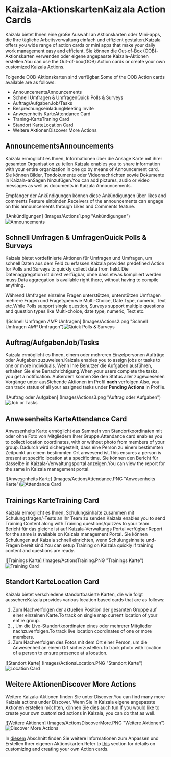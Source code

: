 # <a name="kaizala-action-cards"></a><span data-ttu-id="ac30a-101">Kaizala-Aktionskarten</span><span class="sxs-lookup"><span data-stu-id="ac30a-101">Kaizala Action Cards</span></span>

<span data-ttu-id="ac30a-102">Kaizala bietet Ihnen eine große Auswahl an Aktionskarten oder Mini-apps, die Ihre tägliche Arbeitsverwaltung einfach und effizient gestalten.</span><span class="sxs-lookup"><span data-stu-id="ac30a-102">Kaizala offers you wide range of action cards or mini apps that make your daily work management easy and efficient.</span></span> <span data-ttu-id="ac30a-103">Sie können die Out-of-Box (OOB)-Aktionskarten verwenden oder eigene angepasste Kaizala-Aktionen erstellen.</span><span class="sxs-lookup"><span data-stu-id="ac30a-103">You can use the Out-of-box(OOB) Action cards or create your own customized Kaizala Actions.</span></span>

<span data-ttu-id="ac30a-104">Folgende OOB-Aktionskarten sind verfügbar:</span><span class="sxs-lookup"><span data-stu-id="ac30a-104">Some of the OOB Action cards available are as follows:</span></span>
- <span data-ttu-id="ac30a-105">Announcements</span><span class="sxs-lookup"><span data-stu-id="ac30a-105">Announcements</span></span>
- <span data-ttu-id="ac30a-106">Schnell Umfragen & Umfragen</span><span class="sxs-lookup"><span data-stu-id="ac30a-106">Quick Polls & Surveys</span></span>
- <span data-ttu-id="ac30a-107">Auftrag/Aufgaben</span><span class="sxs-lookup"><span data-stu-id="ac30a-107">Job/Tasks</span></span>
- <span data-ttu-id="ac30a-108">Besprechungseinladung</span><span class="sxs-lookup"><span data-stu-id="ac30a-108">Meeting Invite</span></span>
- <span data-ttu-id="ac30a-109">Anwesenheits Karte</span><span class="sxs-lookup"><span data-stu-id="ac30a-109">Attendance Card</span></span>
- <span data-ttu-id="ac30a-110">Traning-Karte</span><span class="sxs-lookup"><span data-stu-id="ac30a-110">Traning Card</span></span>
- <span data-ttu-id="ac30a-111">Standort Karte</span><span class="sxs-lookup"><span data-stu-id="ac30a-111">Location Card</span></span>
- <span data-ttu-id="ac30a-112">Weitere Aktionen</span><span class="sxs-lookup"><span data-stu-id="ac30a-112">Discover More Actions</span></span> 

## <a name="announcements"></a><span data-ttu-id="ac30a-113">Announcements</span><span class="sxs-lookup"><span data-stu-id="ac30a-113">Announcements</span></span>

<span data-ttu-id="ac30a-114">Kaizala ermöglicht es Ihnen, Informationen über die Ansage Karte mit ihrer gesamten Organisation zu teilen.</span><span class="sxs-lookup"><span data-stu-id="ac30a-114">Kaizala enables you to share information with your entire organization in one go by means of Announcement card.</span></span> <span data-ttu-id="ac30a-115">Sie können Bilder, Tondokumente oder Videonachrichten sowie Dokumente in Kaizala-anSagen hinzufügen.</span><span class="sxs-lookup"><span data-stu-id="ac30a-115">You can add pictures, audio or video messages as well as documents in Kaizala Announcements.</span></span>

<span data-ttu-id="ac30a-116">Empfänger der Ankündigungen können diese Ankündigungen über likes and comments Feature einbinden.</span><span class="sxs-lookup"><span data-stu-id="ac30a-116">Receivers of the announcements can engage on this announcements through Likes and Comments feature.</span></span>

<span data-ttu-id="ac30a-117">![Ankündigungen] (Images/Actions1.png "Ankündigungen")</span><span class="sxs-lookup"><span data-stu-id="ac30a-117">![Announcements](Images/Actions1.png "Announcements")</span></span>

## <a name="quick-polls--surveys"></a><span data-ttu-id="ac30a-118">Schnell Umfragen & Umfragen</span><span class="sxs-lookup"><span data-stu-id="ac30a-118">Quick Polls & Surveys</span></span>

<span data-ttu-id="ac30a-119">Kaizala bietet vordefinierte Aktionen für Umfragen und Umfragen, um schnell Daten aus dem Feld zu erfassen.</span><span class="sxs-lookup"><span data-stu-id="ac30a-119">Kaizala provides predefined Action for Polls and Surveys to quickly collect data from field.</span></span> <span data-ttu-id="ac30a-120">Die Datenaggregation ist direkt verfügbar, ohne dass etwas kompiliert werden muss.</span><span class="sxs-lookup"><span data-stu-id="ac30a-120">Data aggregation is available right there, without having to compile anything.</span></span><p><span data-ttu-id="ac30a-121">Während Umfragen einzelne Fragen unterstützen, unterstützen Umfragen mehrere Fragen und Fragetypen wie Multi-Choice, Date Type, numeric, Text etc.</span><span class="sxs-lookup"><span data-stu-id="ac30a-121">While Polls support single question, Surveys support multiple questions and question types like Multi-choice, date type, numeric, Text etc.</span></span>

<span data-ttu-id="ac30a-122">![Schnell Umfragen _AMP_ Umfragen] (Images/Actions2.png "Schnell Umfragen _AMP_ Umfragen")</span><span class="sxs-lookup"><span data-stu-id="ac30a-122">![Quick Polls & Surveys](Images/Actions2.png "Quick Polls & Surveys")</span></span>

## <a name="jobtasks"></a><span data-ttu-id="ac30a-123">Auftrag/Aufgaben</span><span class="sxs-lookup"><span data-stu-id="ac30a-123">Job/Tasks</span></span> 
<span data-ttu-id="ac30a-124">Kaizala ermöglicht es Ihnen, einem oder mehreren Einzelpersonen Aufträge oder Aufgaben zuzuweisen.</span><span class="sxs-lookup"><span data-stu-id="ac30a-124">Kaizala enables you to assign jobs or tasks to one or more individuals.</span></span> <span data-ttu-id="ac30a-125">Wenn Ihre Benutzer die Aufgaben ausführen, erhalten Sie eine Benachrichtigung.</span><span class="sxs-lookup"><span data-stu-id="ac30a-125">When your users complete the tasks, you get a notification.</span></span> <span data-ttu-id="ac30a-126">Außerdem können Sie den Status aller zugewiesenen Vorgänge unter ausStehende Aktionen im Profil **nach** verfolgen.</span><span class="sxs-lookup"><span data-stu-id="ac30a-126">Also, you can track status of all your assigned tasks under **Pending Actions** in Profile.</span></span>

<span data-ttu-id="ac30a-127">![Auftrag oder Aufgaben] (Images/Actions3.png "Auftrag oder Aufgaben")</span><span class="sxs-lookup"><span data-stu-id="ac30a-127">![Job or Tasks](Images/Actions3.png "Job or Tasks")</span></span>

 ## <a name="attendance-card"></a><span data-ttu-id="ac30a-128">Anwesenheits Karte</span><span class="sxs-lookup"><span data-stu-id="ac30a-128">Attendance Card</span></span>

<span data-ttu-id="ac30a-129">Anwesenheits Karte ermöglicht das Sammeln von Standortkoordinaten mit oder ohne Foto von Mitgliedern Ihrer Gruppe.</span><span class="sxs-lookup"><span data-stu-id="ac30a-129">Attendance card enables you to collect location coordinates, with or without photo from members of your group.</span></span> <span data-ttu-id="ac30a-130">Dadurch wird sichergestellt, dass eine Person zu einem bestimmten Zeitpunkt an einem bestimmten Ort anwesend ist.</span><span class="sxs-lookup"><span data-stu-id="ac30a-130">This ensures a person is present at specific location at a specific time.</span></span> <span data-ttu-id="ac30a-131">Sie können den Bericht für dasselbe in Kaizala-Verwaltungsportal anzeigen.</span><span class="sxs-lookup"><span data-stu-id="ac30a-131">You can view the report for the same in Kaizala management portal.</span></span>

<span data-ttu-id="ac30a-132">![Anwesenheits Karte] (Images/ActionsAttendance.PNG "Anwesenheits Karte")</span><span class="sxs-lookup"><span data-stu-id="ac30a-132">![Attendance Card](Images/ActionsAttendance.PNG "Attendance Card")</span></span>
  
## <a name="training-card"></a><span data-ttu-id="ac30a-133">Trainings Karte</span><span class="sxs-lookup"><span data-stu-id="ac30a-133">Training Card</span></span>
<span data-ttu-id="ac30a-134">Kaizala ermöglicht es Ihnen, Schulungsinhalte zusammen mit Schulungsfragen/-Tests an Ihr Team zu senden.</span><span class="sxs-lookup"><span data-stu-id="ac30a-134">Kaizala enables you to send Training Content along with Training questions/quizzes to your team.</span></span> <span data-ttu-id="ac30a-135">Bericht für das gleiche ist auf Kaizala-Verwaltungs Portal verfügbar.</span><span class="sxs-lookup"><span data-stu-id="ac30a-135">Report for the same is available on Kaizala management Portal.</span></span> <span data-ttu-id="ac30a-136">Sie können Schulungen auf Kaizala schnell einrichten, wenn Schulungsinhalte und-Fragen bereit sind.</span><span class="sxs-lookup"><span data-stu-id="ac30a-136">You can setup Training on Kaizala quickly if training content and questions are ready.</span></span>

<span data-ttu-id="ac30a-137">![Trainings Karte] (Images/ActionsTraining.PNG "Trainings Karte")</span><span class="sxs-lookup"><span data-stu-id="ac30a-137">![Training Card](Images/ActionsTraining.PNG "Training Card")</span></span>

## <a name="location-card"></a><span data-ttu-id="ac30a-138">Standort Karte</span><span class="sxs-lookup"><span data-stu-id="ac30a-138">Location Card</span></span>

<span data-ttu-id="ac30a-139">Kaizala bietet verschiedene standortbasierte Karten, die wie folgt aussehen:</span><span class="sxs-lookup"><span data-stu-id="ac30a-139">Kaizala provides various location based cards that are as follows:</span></span>

1. <span data-ttu-id="ac30a-140">Zum Nachverfolgen der aktuellen Position der gesamten Gruppe auf einer einzelnen Karte.</span><span class="sxs-lookup"><span data-stu-id="ac30a-140">To track on single map current location of your entire group.</span></span>
2. <span data-ttu-id="ac30a-141">, Um die Live-Standortkoordinaten eines oder mehrerer Mitglieder nachzuverfolgen.</span><span class="sxs-lookup"><span data-stu-id="ac30a-141">To track live location coordinates of one or more members.</span></span>
3. <span data-ttu-id="ac30a-142">Zum Nachverfolgen des Fotos mit dem Ort einer Person, um die Anwesenheit an einem Ort sicherzustellen.</span><span class="sxs-lookup"><span data-stu-id="ac30a-142">To track photo with location of a person to ensure presence at a location.</span></span>

<span data-ttu-id="ac30a-143">![Standort Karte] (Images/ActionsLocation.PNG "Standort Karte")</span><span class="sxs-lookup"><span data-stu-id="ac30a-143">![Location Card](Images/ActionsLocation.PNG "Location Card")</span></span>

## <a name="discover-more-actions"></a><span data-ttu-id="ac30a-144">Weitere Aktionen</span><span class="sxs-lookup"><span data-stu-id="ac30a-144">Discover More Actions</span></span>

<span data-ttu-id="ac30a-145">Weitere Kaizala-Aktionen finden Sie unter Discover.</span><span class="sxs-lookup"><span data-stu-id="ac30a-145">You can find many more Kaizala actions under Discover.</span></span> <span data-ttu-id="ac30a-146">Wenn Sie in Kaizala eigene angepasste Aktionen erstellen möchten, können Sie dies auch tun.</span><span class="sxs-lookup"><span data-stu-id="ac30a-146">If you would like to create your own customized actions in Kaizala, you can do that as well.</span></span> 

<span data-ttu-id="ac30a-147">![Weitere Aktionen] (Images/ActionsDiscoverMore.PNG "Weitere Aktionen")</span><span class="sxs-lookup"><span data-stu-id="ac30a-147">![Discover More Actions](Images/ActionsDiscoverMore.PNG "Discover More Actions")</span></span>

<span data-ttu-id="ac30a-148">In [diesem](../developer-platform.md) Abschnitt finden Sie weitere Informationen zum Anpassen und Erstellen Ihrer eigenen Aktionskarten.</span><span class="sxs-lookup"><span data-stu-id="ac30a-148">Refer to [this](../developer-platform.md) section for details on customizing and creating your own Action cards.</span></span>

